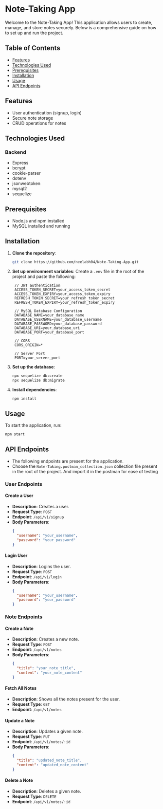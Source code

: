 # Note-Taking App
Welcome to the Note-Taking App! This application allows users to create, manage, and store notes securely. Below is a comprehensive guide on how to set up and run the project.

## Table of Contents
- [Features](#features)
- [Technologies Used](#technologies-used)
- [Prerequisites](#prerequisites)
- [Installation](#installation)
- [Usage](#usage)
- [API Endpoints](#api-endpoints)

## Features
- User authentication (signup, login)
- Secure note storage
- CRUD operations for notes

## Technologies Used
### Backend
- Express
- bcrypt
- cookie-parser
- dotenv
- jsonwebtoken
- mysql2
- sequelize

## Prerequisites
- Node.js and npm installed
- MySQL installed and running

## Installation
1. **Clone the repository**: 
   ```bash
   git clone https://github.com/neelabh04/Note-Taking-App.git
   ```

2. **Set up environment variables**:
   Create a `.env` file in the root of the project and paste the following:
   ```env
    // JWT authentication
    ACCESS_TOKEN_SECRET=your_access_token_secret
    ACCESS_TOKEN_EXPIRY=your_access_token_expiry
    REFRESH_TOKEN_SECRET=your_refresh_token_secret
    REFRESH_TOKEN_EXPIRY=your_refresh_token_expiry

    // MySQL Database Configuration
    DATABASE_NAME=your_database_name
    DATABASE_USERNAME=your_database_username
    DATABASE_PASSWORD=your_database_password
    DATABASE_URI=your_database_uri
    DATABASE_PORT=your_database_port

    // CORS
    CORS_ORIGIN=*

    // Server Port
    PORT=your_server_port
   ```

3. **Set up the database**:
   ```bash
   npx sequelize db:create
   npx sequelize db:migrate
   ```

4. **Install dependencies**:
   ```bash
   npm install
   ```

## Usage
To start the application, run:
```bash
npm start
```

## API Endpoints
- The following endpoints are present for the application. 
- Choose the `Note-Taking.postman_collection.json` collection file present in the root of the project. And import it in the postman for ease of testing

### User Endpoints
#### Create a User
- **Description**: Creates a user.
- **Request Type**: `POST`
- **Endpoint**: `/api/v1/signup`
- **Body Parameters**:
  ```json
  {
    "username": "your_username",
    "password": "your_password"
  }
  ```

#### Login User
- **Description**: Logins the user.
- **Request Type**: `POST`
- **Endpoint**: `/api/v1/login`
- **Body Parameters**:
  ```json
  {
    "username": "your_username",
    "password": "your_password"
  }
  ```

### Note Endpoints
#### Create a Note
- **Description**: Creates a new note.
- **Request Type**: `POST`
- **Endpoint**: `/api/v1/notes`
- **Body Parameters**:
  ```json
  {
    "title": "your_note_title",
    "content": "your_note_content"
  }
  ```

#### Fetch All Notes
- **Description**: Shows all the notes present for the user.
- **Request Type**: `GET`
- **Endpoint**: `/api/v1/notes`

#### Update a Note
- **Description**: Updates a given note.
- **Request Type**: `PUT`
- **Endpoint**: `/api/v1/notes/:id`
- **Body Parameters**:
  ```json
  {
    "title": "updated_note_title",
    "content": "updated_note_content"
  }
  ```

#### Delete a Note
- **Description**: Deletes a given note.
- **Request Type**: `DELETE`
- **Endpoint**: `/api/v1/notes/:id`
